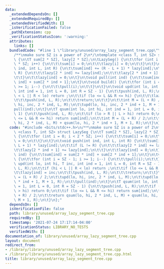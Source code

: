 ```yaml
---
data:
  _extendedDependsOn: []
  _extendedRequiredBy: []
  _extendedVerifiedWith: []
  _isVerificationFailed: false
  _pathExtension: cpp
  _verificationStatusIcon: ':warning:'
  attributes:
    links: []
  bundledCode: "#line 1 \"library/unused/array_lazy_segment_tree.cpp\"\n#include <bits/stdc++.h>\n\
    /**\nmake sure SZ is a power of 2\n*/\ntemplate <class T, int SZ> struct LazySeg\
    \ {\n\tT sum[2 * SZ], lazy[2 * SZ];\n\tLazySeg() {\n\t\tfor (int i = 0; i < 2\
    \ * SZ; i++) {\n\t\t\tsum[i] = 0;\n\t\t\tlazy[i] = 0;\n\t\t}\n\t}\n\tvoid push(int\
    \ ind, int L, int R) {\n\t\tsum[ind] += (R - L + 1) * lazy[ind];\n\t\tif (L !=\
    \ R) {\n\t\t\tlazy[2 * ind] += lazy[ind];\n\t\t\tlazy[2 * ind + 1] += lazy[ind];\n\
    \t\t}\n\t\tlazy[ind] = 0;\n\t}\n\tvoid pull(int ind) {\n\t\tsum[ind] = sum[2 *\
    \ ind] + sum[2 * ind + 1];\n\t}\n\tvoid build() {\n\t\tfor (int i = SZ - 1; i\
    \ >= 1; i--) {\n\t\t\tpull(i);\n\t\t}\n\t}\n\tvoid upd(int lo, int hi, T inc,\
    \ int ind = 1, int L = 0, int R = SZ - 1) {\n\t\tpush(ind, L, R);\n\t\tif (hi\
    \ < L || R < lo) return ;\n\t\tif (lo <= L && R <= hi) {\n\t\t\tlazy[ind] = inc;\n\
    \t\t\tpush(ind, L, R);\n\t\t\treturn;\n\t\t}\n\t\tint M = (L + R) / 2;\n\t\tupd(lo,\
    \ hi, inc, 2 * ind, L, M);\n\t\tupd(lo, hi, inc, 2 * ind + 1, M + 1, R);\n\t\t\
    pull(ind);\n\t}\n\tT qsum(int lo, int hi, int ind = 1, int L = 0, int R = SZ -\
    \ 1) {\n\t\tpush(ind, L, R);\n\t\tif (lo > R || L > hi) return 0;\n\t\tif (lo\
    \ <= L && R <= hi) return sum[ind];\n\t\tint M = (L + R) / 2;\n\t\treturn qsum(lo,\
    \ hi, 2 * ind, L, M) + qsum(lo, hi, 2 * ind + 1, M + 1, R);\n\t}\n};\n"
  code: "#include <bits/stdc++.h>\n/**\nmake sure SZ is a power of 2\n*/\ntemplate\
    \ <class T, int SZ> struct LazySeg {\n\tT sum[2 * SZ], lazy[2 * SZ];\n\tLazySeg()\
    \ {\n\t\tfor (int i = 0; i < 2 * SZ; i++) {\n\t\t\tsum[i] = 0;\n\t\t\tlazy[i]\
    \ = 0;\n\t\t}\n\t}\n\tvoid push(int ind, int L, int R) {\n\t\tsum[ind] += (R -\
    \ L + 1) * lazy[ind];\n\t\tif (L != R) {\n\t\t\tlazy[2 * ind] += lazy[ind];\n\t\
    \t\tlazy[2 * ind + 1] += lazy[ind];\n\t\t}\n\t\tlazy[ind] = 0;\n\t}\n\tvoid pull(int\
    \ ind) {\n\t\tsum[ind] = sum[2 * ind] + sum[2 * ind + 1];\n\t}\n\tvoid build()\
    \ {\n\t\tfor (int i = SZ - 1; i >= 1; i--) {\n\t\t\tpull(i);\n\t\t}\n\t}\n\tvoid\
    \ upd(int lo, int hi, T inc, int ind = 1, int L = 0, int R = SZ - 1) {\n\t\tpush(ind,\
    \ L, R);\n\t\tif (hi < L || R < lo) return ;\n\t\tif (lo <= L && R <= hi) {\n\t\
    \t\tlazy[ind] = inc;\n\t\t\tpush(ind, L, R);\n\t\t\treturn;\n\t\t}\n\t\tint M\
    \ = (L + R) / 2;\n\t\tupd(lo, hi, inc, 2 * ind, L, M);\n\t\tupd(lo, hi, inc, 2\
    \ * ind + 1, M + 1, R);\n\t\tpull(ind);\n\t}\n\tT qsum(int lo, int hi, int ind\
    \ = 1, int L = 0, int R = SZ - 1) {\n\t\tpush(ind, L, R);\n\t\tif (lo > R || L\
    \ > hi) return 0;\n\t\tif (lo <= L && R <= hi) return sum[ind];\n\t\tint M = (L\
    \ + R) / 2;\n\t\treturn qsum(lo, hi, 2 * ind, L, M) + qsum(lo, hi, 2 * ind + 1,\
    \ M + 1, R);\n\t}\n};"
  dependsOn: []
  isVerificationFile: false
  path: library/unused/array_lazy_segment_tree.cpp
  requiredBy: []
  timestamp: '2021-07-24 17:17:14-04:00'
  verificationStatus: LIBRARY_NO_TESTS
  verifiedWith: []
documentation_of: library/unused/array_lazy_segment_tree.cpp
layout: document
redirect_from:
- /library/library/unused/array_lazy_segment_tree.cpp
- /library/library/unused/array_lazy_segment_tree.cpp.html
title: library/unused/array_lazy_segment_tree.cpp
---
```

